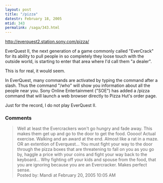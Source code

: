 ```yaml
---
layout: post
title: "/pizza"
datestr: February 18, 2005
mtid: 343
permalink: /saga/343.html
---
```


<a href="http://everquest2.station.sony.com/pizza/" title="Hunger Pangs Interupting Your Game?">http://everquest2.station.sony.com/pizza/</a>

EverQuest II, the next generation of a game commonly called "EverCrack" for its ability to pull people in so completely they loose touch with the outside world, is starting to enter that area where I'd call them "a dealer".

This is for real, it would seem.

In EverQuest, many commands are activated by typing the command after a slash.  Thus the command "/who" will show you information about all the people near you.  Sony Online Entertainment ("SOE") has added a /pizza command that will launch a web browser directly to Pizza Hut's order page.

Just for the record, I do not play EverQuest II.

### Comments

<blockquote>
Well at least the Evercrackers won't go hungry and fade away.  This makes them get up and go to the door to get the food.  Ooooo! Actual exercise.  Walking and an award at the end. Almost like a rat in a maze. OR an extention of Everquest... You must fight your way to the door through the pizza boxes that are threatening to fall on you as you go by, haggle a price with your coins and fight your way back to the keyboard... Why fighting off your kids and spouse from the food, that you are ignoring because you are an Evercracker. Makes perfect sense. 
<div class="comment-meta">Posted by: Mandi at February 20, 2005 10:05 AM</div> </blockquote>

